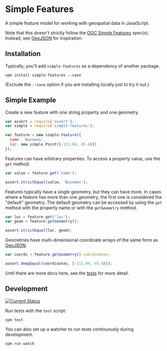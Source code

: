 # Simple Features

A simple feature model for working with geospatial data in JavaScript.

Note that this doesn't strictly follow the [OGC Simple Features](https://en.wikipedia.org/wiki/Simple_Features) spec(s).  Instead, see [GeoJSON](http://geojson.org/) for inspiration.


## Installation

Typically, you'll add `simple-features` as a dependency of another package.

    npm install simple-features --save

(Exclude the `--save` option if you are installing locally just to try it out.)


## Simple Example

Create a new feature with one string property and one geometry.

```js
var assert = require('assert');
var simple = require('simple-features');

var feature = new simple.Feature({
  name: 'Bozeman',
  loc: new simple.Point([-111.04, 45.68])
});
```

Features can have arbitrary properties.  To access a property value, use the `get` method.

```js
var value = feature.get('name');

assert.strictEqual(value, 'Bozeman');
```

Features typically have a single geometry, but they can have more.  In cases where a feature has more than one geometry, the first one is considered the "default" geometry.  The default geometry can be accessed by using the `get` method with the property name or with the `getGeometry` method.

```js
var loc = feature.get('loc');
var geom = feature.getGeometry();

assert.strictEqual(loc, geom);
```

Geometries have multi-dimensional coordinate arrays of the same form as [GeoJSON](http://geojson.org/).

```js
var coords = feature.getGeometry().coordinates;

assert.deepEqual(coordinates, [-111.04, 45.68]);
```

Until there are more docs here, see the [tests](./test/lib/index.spec.js) for more detail.

## Development

[![Current Status](https://secure.travis-ci.org/tschaub/simple-features.png?branch=master)](https://travis-ci.org/tschaub/simple-features)

Run tests with the `test` script:

    npm test

You can also set up a watcher to run tests continuously during development.

    npm run watch
